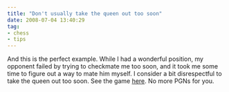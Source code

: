 ```yaml
---
title: "Don't usually take the queen out too soon"
date: 2008-07-04 13:40:29
tag:
- chess
- tips
---
```

And this is the perfect example. While I had a wonderful position, my opponent failed by trying to checkmate me too soon, and it took me some time to figure out a way to mate him myself. I consider a bit disrespectful to take the queen out too soon. See the game <a href="http://www.chess.com/echess/game.html?id=7742631">here</a>. No more PGNs for you.